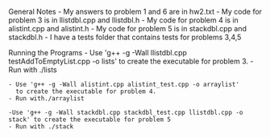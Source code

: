 General Notes
	- My answers to problem 1 and 6 are in hw2.txt
	- My code for problem 3 is in llistdbl.cpp and llistdbl.h
	- My code for problem 4 is in alistint.cpp and alistint.h
	- My code for problem 5 is in stackdbl.cpp and stackdbl.h
	- I have a tests folder that contains tests for problems 3,4,5

Running the Programs
	- Use 'g++ -g -Wall llistdbl.cpp testAddToEmptyList.cpp -o lists'
	  to create the executable for problem 3.
	- Run with ./lists
	
	- Use 'g++ -g -Wall alistint.cpp alistint_test.cpp -o arraylist'
	  to create the executable for problem 4.
	- Run with./arraylist

	-Use 'g++ -g -Wall stackdbl.cpp stackdbl_test.cpp llistdbl.cpp -o stack' to create the executable for problem 5
	- Run with ./stack
